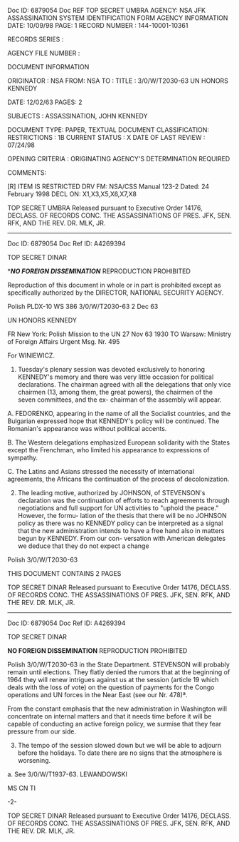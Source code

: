 Doc ID: 6879054
Doc REF TOP SECRET UMBRA
AGENCY: NSA
JFK ASSASSINATION SYSTEM
IDENTIFICATION FORM
AGENCY INFORMATION
DATE: 10/09/98
PAGE: 1
RECORD NUMBER : 144-10001-10361

RECORDS SERIES :

AGENCY FILE NUMBER :

DOCUMENT INFORMATION

ORIGINATOR : NSA
FROM: NSA
TO :
TITLE :
3/0/W/T2030-63 UN HONORS KENNEDY

DATE: 12/02/63
PAGES: 2

SUBJECTS :
ASSASSINATION, JOHN KENNEDY

DOCUMENT TYPE: PAPER, TEXTUAL DOCUMENT
CLASSIFICATION:
RESTRICTIONS : 1B
CURRENT STATUS : X
DATE OF LAST REVIEW : 07/24/98

OPENING CRITERIA :
ORIGINATING AGENCY'S DETERMINATION REQUIRED

COMMENTS:

[R] ITEM IS RESTRICTED
DRV FM: NSA/CSS Manual 123-2
Dated: 24 February 1998
DECL ON: X1,X3,X5,X6,X7,X8

TOP SECRET UMBRA
Released pursuant to Executive Order 14176, DECLASS. OF RECORDS CONC. THE ASSASSINATIONS OF PRES. JFK, SEN.
RFK, AND THE REV. DR. MLK, JR.

---

Doc ID: 6879054
Doc Ref ID: A4269394

TOP SECRET DINAR

****NO FOREIGN DISSEMINATION***
REPRODUCTION PROHIBITED

Reproduction of this document in
whole or in part is prohibited
except as specifically authorized
by the DIRECTOR, NATIONAL
SECURITY AGENCY.

Polish PLDX-10 WS 386 3/0/W/T2030-63
2 Dec 63

UN HONORS KENNEDY

FR New York: Polish Mission to the UN 27 Nov 63 1930
TO Warsaw: Ministry of Foreign Affairs Urgent
Msg. Nr. 495

For WINIEWICZ.

1. Tuesday's plenary session was devoted exclusively to honoring KENNEDY's
memory and there was very little occasion for political declarations. The
chairman agreed with all the delegations that only vice chairmen (13, among
them, the great powers), the chairmen of the seven committees, and the ex-
chairman of the assembly will appear.

A. FEDORENKO, appearing in the name of all the Socialist countries,
and the Bulgarian expressed hope that KENNEDY's policy will be continued. The
Romanian's appearance was without political accents.

B. The Western delegations emphasized European solidarity with the
States except the Frenchman, who limited his appearance to expressions of
sympathy.

C. The Latins and Asians stressed the necessity of international
agreements, the Africans the continuation of the process of decolonization.

2. The leading motive, authorized by JOHNSON, of STEVENSON's declaration
was the continuation of efforts to reach agreements through negotiations and
full support for UN activities to "uphold the peace." However, the formu-
lation of the thesis that there will be no JOHNSON policy as there was no
KENNEDY policy can be interpreted as a signal that the new administration
intends to have a free hand also in matters begun by KENNEDY. From our con-
versation with American delegates we deduce that they do not expect a change

Polish 3/0/W/T2030-63

THIS DOCUMENT CONTAINS 2 PAGES

TOP SECRET DINAR
Released pursuant to Executive Order 14176, DECLASS. OF RECORDS CONC. THE ASSASSINATIONS OF PRES. JFK, SEN.
RFK, AND THE REV. DR. MLK, JR.

---

Doc ID: 6879054
Doc Ref ID: A4269394

TOP SECRET DINAR

****NO FOREIGN DISSEMINATION****
REPRODUCTION PROHIBITED

Polish 3/0/W/T2030-63
in the State Department. STEVENSON will probably remain until elections.
They flatly denied the rumors that at the beginning of 1964 they will renew
intrigues against us at the session (article 19 which deals with the loss of
vote) on the question of payments for the Congo operations and UN forces in
the Near East (see our Nr. 478)ª.

From the constant emphasis that the new administration in Washington
will concentrate on internal matters and that it needs time before it will be
capable of conducting an active foreign policy, we surmise that they fear
pressure from our side.

3. The tempo of the session slowed down but we will be able to adjourn
before the holidays. To date there are no signs that the atmosphere is
worsening.

a. See 3/0/W/T1937-63. LEWANDOWSKI

MS CN TI

-2-

TOP SECRET DINAR
Released pursuant to Executive Order 14176, DECLASS. OF RECORDS CONC. THE ASSASSINATIONS OF PRES. JFK, SEN.
RFK, AND THE REV. DR. MLK, JR.
